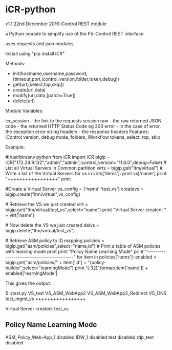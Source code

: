 # iCR-python
v1.1 22nd December 2016
iControl REST module

a Python module to simplify use of the F5 iControl REST interface

uses requests and json modules

Install using "pip install iCR"

Methods:
- init(hostname,username,password,[timeout,port,icontrol_version,folder,token,debug])
- get(url,[select,top,skip])
- create(url,data)
- modify(url,data,[patch=True])
- delete(url)

Module Variables:

icr_session - the link to the requests session
raw - the raw returned JSON
code - the returned HTTP Status Code eg 200
error - in the case of error, the exception error string
headers - the response headers
Features: iControl version, debug mode, folders, iWorkflow tokens, select, top, skip

Example:

\#!/usr/bin/env python
from iCR import iCR
bigip = iCR("172.24.9.132","admin","admin",icontrol_version="11.6.0",debug=False)
\# List all Virtual Servers in Common partition
virts = bigip.get("ltm/virtual")
\# Write a list of the Virtual Servers
for vs in virts['items']:
   print vs['name']
print "+++++++++++++++++"
print

\#Create a Virtual Server
vs_config = {'name':'test_vs'}
createvs = bigip.create("ltm/virtual",vs_config)

\# Retrieve the VS we just created
virt = bigip.get("ltm/virtual/test_vs",select="name")
print "Virtual Server created: " + virt['name']

\# Now delete the VS we just created
delvs = bigip.delete("ltm/virtual/test_vs")

\# Retrieve ASM policy to ID mapping
policies = bigip.get("asm/policies",select="name,id")
\# Print  a table of ASM policies with learning mode
print
print "Policy Name                  Learning Mode"
print "------------------------------------------"
for item in policies['items']:
    enabled = bigip.get("asm/policies/" + item['id'] + "/policy-builder",select="learningMode")
    print '{:32}'.format(item['name']) + enabled['learningMode']
    
 This gives the output:

$ ./test.py
VS_test
VS_ASM_WebApp2
VS_ASM_WebApp2_Redirect
VS_DNS
test_mgmt_vs
+++++++++++++++++

Virtual Server created: test_vs

Policy Name                  Learning Mode
------------------------------------------
ASM_Policy_Web-App_1            disabled
IDW_1                           disabled
test                            disabled
rdp_test                        disabled

